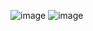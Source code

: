![image](https://github.com/anshuc1440/SSSG-Assignment/assets/72091379/bc74d09a-04fe-4599-8247-e5915885e159)
![image](https://github.com/anshuc1440/SSSG-Assignment/assets/72091379/d433062a-2809-4bfa-8713-8b84a0d76080)
